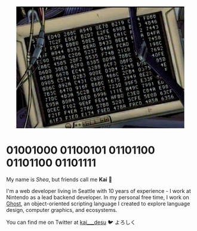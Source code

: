 <p align="center">
    <img src="https://github.com/kaidesu/kaidesu/blob/master/error.gif?raw=true" alt="banner">
</p>

# 01001000 01100101 01101100 01101100 01101111
My name is _Shea_, but friends call me **Kai** 🦾

I'm a web developer living in Seattle with 10 years of experience - I work at Nintendo as a lead backend developer. In my personal free time, I work on [Ghost](https://github.com/ghost-language/ghost), an object-oriented scripting language I created to explore language design, computer graphics, and ecosystems.

You can find me on Twitter at [kai___desu](https://twitter.com/@kai___desu) 🐦 よろしく
